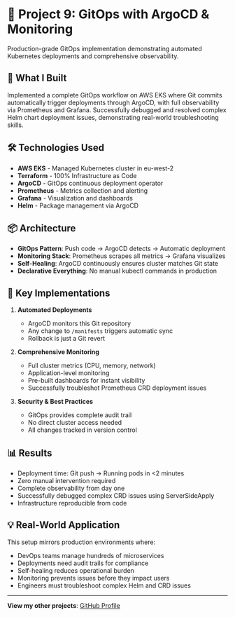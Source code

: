 # 🚀 Project 9: GitOps with ArgoCD & Monitoring

Production-grade GitOps implementation demonstrating automated Kubernetes deployments and comprehensive observability.

## 🎯 What I Built

Implemented a complete GitOps workflow on AWS EKS where Git commits automatically trigger deployments through ArgoCD, with full observability via Prometheus and Grafana. Successfully debugged and resolved complex Helm chart deployment issues, demonstrating real-world troubleshooting skills.

## 🛠️ Technologies Used

- **AWS EKS** - Managed Kubernetes cluster in eu-west-2
- **Terraform** - 100% Infrastructure as Code
- **ArgoCD** - GitOps continuous deployment operator
- **Prometheus** - Metrics collection and alerting
- **Grafana** - Visualization and dashboards
- **Helm** - Package management via ArgoCD

## 📦 Architecture

- **GitOps Pattern**: Push code → ArgoCD detects → Automatic deployment
- **Monitoring Stack**: Prometheus scrapes all metrics → Grafana visualizes
- **Self-Healing**: ArgoCD continuously ensures cluster matches Git state
- **Declarative Everything**: No manual kubectl commands in production

## 🔧 Key Implementations

1. **Automated Deployments**
   - ArgoCD monitors this Git repository
   - Any change to `/manifests` triggers automatic sync
   - Rollback is just a Git revert

2. **Comprehensive Monitoring**
   - Full cluster metrics (CPU, memory, network)
   - Application-level monitoring
   - Pre-built dashboards for instant visibility
   - Successfully troubleshot Prometheus CRD deployment issues

3. **Security & Best Practices**
   - GitOps provides complete audit trail
   - No direct cluster access needed
   - All changes tracked in version control

## 📊 Results

- Deployment time: Git push → Running pods in <2 minutes
- Zero manual intervention required
- Complete observability from day one
- Successfully debugged complex CRD issues using ServerSideApply
- Infrastructure reproducible from code

## 💡 Real-World Application

This setup mirrors production environments where:
- DevOps teams manage hundreds of microservices
- Deployments need audit trails for compliance
- Self-healing reduces operational burden
- Monitoring prevents issues before they impact users
- Engineers must troubleshoot complex Helm and CRD issues

---

**View my other projects**: [GitHub Profile](https://github.com/nfroze)